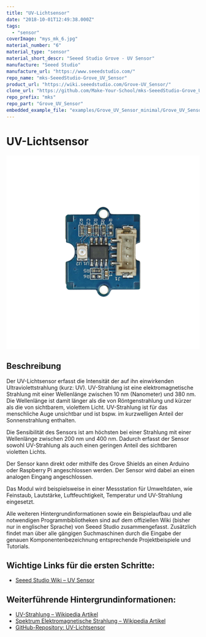 ```yaml
---
title: "UV-Lichtsensor"
date: "2018-10-01T12:49:38.000Z"
tags: 
  - "sensor"
coverImage: "mys_mk_6.jpg"
material_number: "6"
material_type: "sensor"
material_short_descr: "Seeed Studio Grove - UV Sensor"
manufacture: "Seeed Studio"
manufacture_url: "https://www.seeedstudio.com/"
repo_name: "mks-SeeedStudio-Grove_UV_Sensor"
product_url: "https://wiki.seeedstudio.com/Grove-UV_Sensor/"
clone_url: "https://github.com/Make-Your-School/mks-SeeedStudio-Grove_UV_Sensor.git"
repo_prefix: "mks"
repo_part: "Grove_UV_Sensor"
embedded_example_file: "examples/Grove_UV_Sensor_minimal/Grove_UV_Sensor_minimal.ino"
---
```



# UV-Lichtsensor

![UV-Lichtsensor](./mys_mk_6.png)

## Beschreibung
Der UV-Lichtsensor erfasst die Intensität der auf ihn einwirkenden Ultraviolettstrahlung (kurz: UV). UV-Strahlung ist eine elektromagnetische Strahlung mit einer Wellenlänge zwischen 10 nm (Nanometer) und 380 nm. Die Wellenlänge ist damit länger als die von Röntgenstrahlung und kürzer als die von sichtbarem, violettem Licht. UV-Strahlung ist für das menschliche Auge unsichtbar und ist bspw. im kurzwelligen Anteil der Sonnenstrahlung enthalten.

Die Sensibilität des Sensors ist am höchsten bei einer Strahlung mit einer Wellenlänge zwischen 200 nm und 400 nm. Dadurch erfasst der Sensor sowohl UV-Strahlung als auch einen geringen Anteil des sichtbaren violetten Lichts.

Der Sensor kann direkt oder mithilfe des Grove Shields an einen Arduino oder Raspberry Pi angeschlossen werden. Der Sensor wird dabei an einen analogen Eingang angeschlossen.

Das Modul wird beispielsweise in einer Messstation für Umweltdaten, wie Feinstaub, Lautstärke, Luftfeuchtigkeit, Temperatur und UV-Strahlung eingesetzt.

Alle weiteren Hintergrundinformationen sowie ein Beispielaufbau und alle notwendigen Programmbibliotheken sind auf dem offiziellen Wiki (bisher nur in englischer Sprache) von Seeed Studio zusammengefasst. Zusätzlich findet man über alle gängigen Suchmaschinen durch die Eingabe der genauen Komponentenbezeichnung entsprechende Projektbeispiele und Tutorials.

<!-- infolist -->

<!-- infolists -->
## Wichtige Links für die ersten Schritte:

- [Seeed Studio Wiki – UV Sensor](https://wiki.seeedstudio.com/Grove-UV_Sensor/) 

## Weiterführende Hintergrundinformationen:

- [UV-Strahlung – Wikipedia Artikel](https://de.wikipedia.org/wiki/Ultraviolettstrahlung)
- [Spektrum Elektromagnetische Strahlung – Wikipedia Artikel](https://de.wikipedia.org/wiki/Elektromagnetisches_Spektrum)
- [GitHub-Repository: UV-Lichtsensor](https://github.com/MakeYourSchool/6-UV-Lichtsensor)



